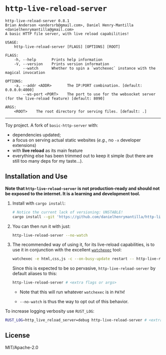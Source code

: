 # `http-live-reload-server`

```console
http-live-reload-server 0.8.1
Brian Anderson <andersrb@gmail.com>, Daniel Henry-Mantilla <danielhenrymantilla@gmail.com>
A basic HTTP file server, with live reload capabilities!

USAGE:
    http-live-reload-server [FLAGS] [OPTIONS] [ROOT]

FLAGS:
    -h, --help       Prints help information
    -V, --version    Prints version information
        --watch      Whether to spin a `watchexec` instance with the magical invocation

OPTIONS:
    -a, --addr <ADDR>       The IP:PORT combination. [default: 0.0.0.0:4000]
        --ws-port <PORT>    The port to use for the websocket server (for the live-reload feature) [default: 8090]

ARGS:
    <ROOT>    The root directory for serving files. [default: .]
```

___

Toy project. A fork of `basic-http-server` with:

  - dependencies updated;
  - a focus on serving actual static websites
    (_e.g._, no `-x` developer extensions)
  - with **live reload** as its main feature
  - everything else has been trimmed out to keep it simple (but there are
    still too many deps for my taste…).

## Installation and Use

**Note that `http-live-reload-server` is not production-ready and should not be
exposed to the internet. It is a learning and development tool.**

 1. Install with `cargo install`:

    ```bash
    # Notice the current lack of versioning: UNSTABLE!
    cargo install --git 'https://github.com/danielhenrymantilla/http-live-reload-server.rs'
    ```

 1. You can then run it with just:

    ```bash
    http-live-reload-server --no-watch
    ```

 1. The recommended way of using it, for its live-reload capabilities, is to
    use it in conjunction with the excellent [`watchexec`] tool:

    ```bash
    watchexec -e html,css,js -c --on-busy-update restart -- http-live-reload-server --no-watch # <extra flags or args>
    ```

    Since this is expected to be so pervasive, `http-live-reload-server` by default aliases to this:

    ```bash
    http-live-reload-server # <extra flags or args>
    ```

      - Note that this will run whatever `watchexec` is in `PATH`!

      - `--no-watch` is thus the way to opt out of this behavior.

[`watchexec`]: https://watchexec.github.io/

To increase logging verbosity use `RUST_LOG`:

```sh
RUST_LOG=http_live_reload_server=debug http-live-reload-server # <extra flags or args>
```

## License

MIT/Apache-2.0
